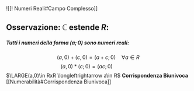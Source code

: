![[! Numeri Reali#Campo Complesso]]
## Osservazione: $\mathbb{C}$ estende $R$:
##### Tutti i numeri della forma $(a;0)$ sono numeri reali:
$$(a,0)+(c,0)=(a+c;0)\quad \forall a \in R$$
$$(a,0)*(c;0)=(ac;0)\qquad \qquad$$
$\LARGE(a,0)\in RxR \longleftrightarrow a\in R$ **Corrispondenza Biunivoca**
[[Numerabilità#Corrispondenza Biunivoca]] 